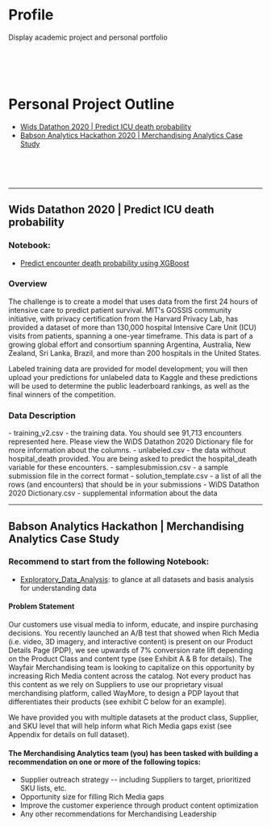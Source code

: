 # Profile
Display academic project and personal portfolio
</br>
</br>
</br>
</br>
</br>


<h1>Personal Project Outline</h1>

- [Wids Datathon 2020 | Predict ICU death probability](#wids_datathon_2020)
- [Babson Analytics Hackathon 2020 | Merchandising Analytics Case Study](#babson_hackathon_2020)


</br>
</br>
</br>


---

<h2 id="wids_datathon_2020">Wids Datathon 2020 | Predict ICU death probability</h2>

<h3>Notebook:</h3>

- [Predict encounter death probability using XGBoost](https://github.com/chen-szuyu-cody/portfolio/blob/master/Project/wids_datathon_2020/Predict%20encounter%20death%20probability%20using%20XGBoost.ipynb)

<h3>Overview</h3>
The challenge is to create a model that uses data from the first 24 hours of intensive care to predict patient survival. MIT's GOSSIS community initiative, with privacy certification from the Harvard Privacy Lab, has provided a dataset of more than 130,000 hospital Intensive Care Unit (ICU) visits from patients, spanning a one-year timeframe. This data is part of a growing global effort and consortium spanning Argentina, Australia, New Zealand, Sri Lanka, Brazil, and more than 200 hospitals in the United States.

Labeled training data are provided for model development; you will then upload your predictions for unlabeled data to Kaggle and these predictions will be used to determine the public leaderboard rankings, as well as the final winners of the competition.

<h3>Data Description</h3>
- training_v2.csv - the training data. You should see 91,713 encounters represented here. Please view the WiDS Datathon 2020 Dictionary file for more information about the columns.
- unlabeled.csv - the data without hospital_death provided. You are being asked to predict the hospital_death variable for these encounters.
- samplesubmission.csv - a sample submission file in the correct format
- solution_template.csv - a list of all the rows (and encounters) that should be in your submissions
- WiDS Datathon 2020 Dictionary.csv - supplemental information about the data

---

<h2 id="babson_hackathon_2020">Babson Analytics Hackathon | Merchandising Analytics Case Study</h2>

<h3>Recommend to start from the following Notebook:</h3>

- [Exploratory_Data_Analysis](https://github.com/chen-szuyu-cody/BabsonHackathon2020/blob/master/share_files/Exploratory%20Data%20Analysis.ipynb): to glance at all datasets and basis analysis for understanding data


<h4>Problem Statement</h4>
Our customers use visual media to inform, educate, and inspire purchasing decisions.  You recently launched an A/B test that showed when Rich Media (i.e. video, 3D imagery, and interactive content) is present on our Product Details Page (PDP), we see upwards of 7% conversion rate lift depending on the Product Class and content type (see Exhibit A & B for details).  The Wayfair Merchandising team is looking to capitalize on this opportunity by increasing Rich Media content across the catalog.  Not every product has this content as we rely on Suppliers to use our proprietary visual merchandising platform, called WayMore, to design a PDP layout that differentiates their products (see exhibit C below for an example).   

We have provided you with multiple datasets at the product class, Supplier, and SKU level that will help inform what Rich Media gaps exist (see Appendix for details on full dataset).

<h4>The Merchandising Analytics team (you) has been tasked with building a recommendation on one or more of the following topics:</h4>

- Supplier outreach strategy -- including Suppliers to target, prioritized SKU lists, etc.
- Opportunity size for filling Rich Media gaps
- Improve the customer experience through product content optimization
- Any other recommendations for Merchandising Leadership






